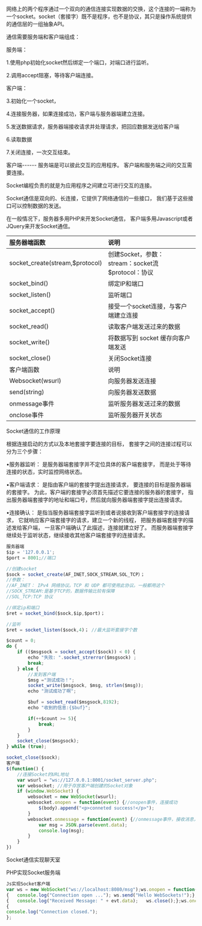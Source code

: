 网络上的两个程序通过一个双向的通信连接实现数据的交换，这个连接的一端称为一个socket。socket（套接字）既不是程序，也不是协议，其只是操作系统提供的通信层的一组抽象API。

通信需要服务端和客户端组成：

服务端：

1.使用php初始化socket然后绑定一个端口，对端口进行监听。

2.调用accept阻塞，等待客户端连接。

客户端：

3.初始化一个socket，

4.连接服务器，如果连接成功，客户端与服务器端建立连接。

5.发送数据请求，服务器端接收请求并处理请求，把回应数据发送给客户端

6.读取数据

7.关闭连接，一次交互结束。

客户端------
服务端是可以彼此交互的应用程序。
客户端和服务端之间的交互需要连接。

Socket编程负责的就是为应用程序之间建立可进行交互的连接。

Socket通信是双向的、长连接，它提供了网络通信的一些接口，
我们基于这些接口可以控制数据的发送。

在一般情况下，服务器多用PHP来开发Socket通信，
客户端多用Javascript或者JQuery来开发Socket通信。


|服务器端函数					|说明															|
|:---|:---|
|socket_create(stream,$protocol)|创建Socket，参数：<br />stream：socket流<br />$protocol：协议	|
|socket_bind()					|绑定IP和端口													|
|socket_listen()				|监听端口														|
|socket_accept()				|接受一个socket连接，与客户端建立连接							|
|socket_read()					|读取客户端发送过来的数据										|
|socket_write()					|将数据写到 socket 缓存向客户端发送								|
|socket_close()					|关闭Socket连接													|
|客户端函数						|说明															|
|Websocket(wsurl)				|向服务器发送连接												|
|send(string)					|向服务器发送数据												|
|onmessage事件					|监听服务器发送过来的数据										|
|onclose事件					|监听服务器开关状态												|

Socket通信的工作原理

根据连接启动的方式以及本地套接字要连接的目标，
套接字之间的连接过程可以分为三个步骤：

•服务器监听：
是服务器端套接字并不定位具体的客户端套接字，
而是处于等待连接的状态，实时监控网络状态。

•客户端请求：
是指由客户端的套接字提出连接请求，
要连接的目标是服务器端的套接字。
为此，客户端的套接字必须首先描述它要连接的服务器的套接字，
指出服务器端套接字的地址和端口号，然后就向服务器端套接字提出连接请求。

•连接确认：
是指当服务器端套接字监听到或者说接收到客户端套接字的连接请求，
它就响应客户端套接字的请求，建立一个新的线程，
把服务器端套接字的描述发给客户端，
一旦客户端确认了此描述，连接就建立好了。
而服务器端套接字继续处于监听状态，继续接收其他客户端套接字的连接请求。

```js
服务器端
$ip = '127.0.0.1';
$port = 8001;//端口

//创建socket
$sock = socket_create(AF_INET,SOCK_STREAM,SOL_TCP）；
//参数：
//AF_INET： IPv4 网络协议。TCP 和 UDP 都可使用此协议。一般都用这个
//SOCK_STREAM:是基于TCP的，数据传输比较有保障   
//SOL_TCP:TCP 协议               

//绑定ip和端口                      
$ret = socket_bind($sock,$ip,$port)；

//监听                      
$ret = socket_listen($sock,4)； //最大监听套接字个数

$count = 0;
do {
    if (($msgsock = socket_accept($sock)) < 0) {
        echo "失败: ".socket_strerror($msgsock) ;
        break;
    } else {
        //发到客户端
        $msg ="测试成功！";
        socket_write($msgsock, $msg, strlen($msg));
        echo "测试成功了啊";

        $buf = socket_read($msgsock,8192);
        echo "收到的信息:{$buf}";

        if(++$count >= 5){
            break;
        }
    }
    socket_close($msgsock);
} while (true);

socket_close($sock);
客户端
$(function() {
	//连接Socket的URL地址
	var wsurl = "ws://127.0.0.1:8001/socket_server.php";
	var websocket; //用于存放客户端创建的Socket对象
	if (window.WebSocket) {
		websocket = new WebSocket(wsurl);
		websocket.onopen = function(event) {//onopen事件，连接成功
			$(body).append("<p>conneted success!</p>");
		}
		websocket.onmessage = function(event) {//onmessage事件，接收消息，显示在页面上
            var msg = JSON.parse(event.data);
            console.log(msg);
        }
	}
})
```


Socket通信实现聊天室

PHP实现Socket服务端

```js
Js实现Socket客户端
var ws = new WebSocket("ws://localhost:8080/msg");ws.onopen = function(evt)
{	console.log("Connection open ...");	ws.send("Hello WebSockets!");};ws.onmessage = function(evt)
{	console.log("Received Message: " + evt.data);	ws.close();};ws.onclose = function(evt)
{
console.log("Connection closed.");
};
```





